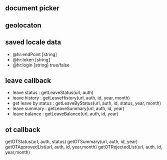 ## document picker
## geolocaton


## saved locale data
- @hr:endPoint [string]
- @hr:token [string]
- @hr:login [string] true/false

## leave callback
- leave status : getLeaveStatus(url, auth)
- leave history : getLeaveHistory(url, auth, id, year, month)
- get leave by status : getLeaveByStatus(url, auth, id, status, year, month)
- leave summary : getLeaveSummary(url, auth, id, year)
- leave balance : getLeaveBalance(url, auth, id, year)

## ot callback
getOTStatus(url, auth, status)
getOTSummary(url, auth, id, year)
getOTApprovedList(url, auth, id, year,month)
getOTRejectedList(url, auth, id, year,month)